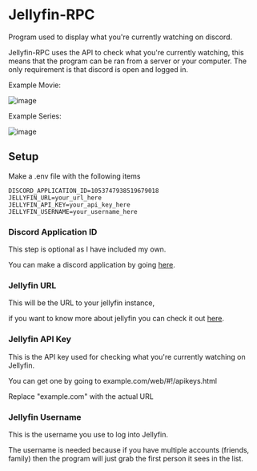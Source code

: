 # Jellyfin-RPC
Program used to display what you're currently watching on discord.

Jellyfin-RPC uses the API to check what you're currently watching, this means that the program can be ran from a server or your computer. The only requirement is that discord is open and logged in.


Example Movie:

![image](https://user-images.githubusercontent.com/66682497/208263440-d8842ecb-0502-42fe-85bd-15e16eb86b48.png)

Example Series:

![image](https://user-images.githubusercontent.com/66682497/208263467-851e31de-1e7d-4000-aec3-ce1f440bd1e7.png)

## Setup
Make a .env file with the following items
```
DISCORD_APPLICATION_ID=1053747938519679018
JELLYFIN_URL=your_url_here
JELLYFIN_API_KEY=your_api_key_here
JELLYFIN_USERNAME=your_username_here
```

### Discord Application ID
This step is optional as I have included my own.

You can make a discord application by going <a href="https://discord.com/developers/applications">here</a>.

### Jellyfin URL
This will be the URL to your jellyfin instance, 

if you want to know more about jellyfin you can check it out <a href="https://jellyfin.org/">here</a>.

### Jellyfin API Key
This is the API key used for checking what you're currently watching on Jellyfin.

You can get one by going to example.com/web/#!/apikeys.html

Replace "example.com" with the actual URL

### Jellyfin Username
This is the username you use to log into Jellyfin.

The username is needed because if you have multiple accounts (friends, family) then the program will just grab the first person it sees in the list.

